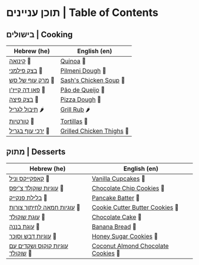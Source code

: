 # תוכן עניינים | Table of Contents

## בישולים | Cooking

| Hebrew (he)                                                   | English (en)                                                |
|---------------------------------------------------------------|-------------------------------------------------------------|
| [קינואה](he/quinoa.MD) 🍚                                     | [Quinoa](en/quinoa.MD) 🍚                                   |
| [בצק פילמני](he/pilmeni_dough.MD) 🥟                          | [Pilmeni Dough](en/pilmeni_dough.MD) 🥟                     |
| [מרק עוף של סש](he/chicken_soup.MD) 🍲                        | [Sash's Chicken Soup](en/chicken_soup.MD) 🍲                |
| [פאו דה קייז'ו](he/paodequeijo.MD) 🧀                         | [Pão de Queijo](en/paodequeijo.MD) 🧀                       |
| [בצק פיצה](he/pizza_dough.MD) 🍕                              | [Pizza Dough](en/pizza_dough.MD) 🍕                         |
| [תיבול לגריל](he/grill_rub.MD) 🌶️                            | [Grill Rub](en/grill_rub.MD) 🌶️                            |
| [טורטיות](he/tortillas.MD) 🌮                                 | [Tortillas](en/tortillas.MD) 🌮                             |
| [ירכי עוף בגריל](he/grilled_chicken_thighs.MD) 🍗             | [Grilled Chicken Thighs](en/grilled_chicken_thighs.MD) 🍗   |

## מתוק | Desserts

| Hebrew (he)                                                   | English (en)                                                |
|---------------------------------------------------------------|-------------------------------------------------------------|
| [קאפקייקס וניל](he/vanila_cupcakes.MD) 🧁                     | [Vanilla Cupcakes](en/vanila_cupcakes.MD) 🧁                |
| [עוגיות שוקולד צ'יפס](he/chocolatechip_cookies.MD) 🍪         | [Chocolate Chip Cookies](en/chocolatechip_cookies.MD) 🍪    |
| [בלילת פנקייק](he/pankcakebatter.MD) 🥞                      | [Pancake Batter](en/pankcakebatter.MD) 🥞                   |
| [עוגיות חמאה לחיתוך צורות](he/cookie_cutter_cookies.MD) 🍪    | [Cookie Cutter Butter Cookies](en/cookie_cutter_cookies.MD) 🍪 |
| [עוגת שוקולד](he/chocolate_cake.MD) 🥮                        | [Chocolate Cake](en/chocolate_cake.MD) 🥮                   |
| [עוגת בננה](he/banana_bread.MD) 🥮                           | [Banana Bread](en/banana_bread.MD) 🥮                       |
| [עוגיות דבש וסוכר](he/honey_sugar_cookies.MD) 🍯              | [Honey Sugar Cookies](en/honey_sugar_cookies.MD) 🍯         |
| [עוגיות קוקוס ושקדים עם שוקולד](he/coconut_almond_choclate_cookies.MD) 🍪 | [Coconut Almond Chocolate Cookies](en/coconut_almond_choclate_cookies.MD) 🍪 |